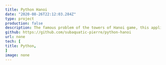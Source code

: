 ```yaml
---
title: Python Hanoi
date: "2020-08-26T22:12:03.284Z"
type: project
production: false
description: The famous problem of the towers of Hanoi game, this application simulates the playing the game. It uses a recursive algorithm to solve the problem.
github: https://github.com/subaquatic-pierre/python-hanoi
url: none
tech: [
title: Python,
]
image: none
---
```


